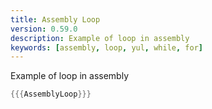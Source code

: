 ```yaml
---
title: Assembly Loop
version: 0.59.0
description: Example of loop in assembly
keywords: [assembly, loop, yul, while, for]
---
```


Example of loop in assembly

```rust
{{{AssemblyLoop}}}
```
